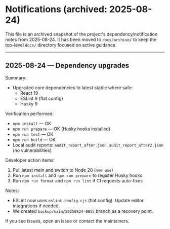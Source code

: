 # Notifications (archived: 2025-08-24)

This file is an archived snapshot of the project's dependency/notification notes from 2025-08-24. It has been moved to `docs/archive/` to keep the top-level `docs/` directory focused on active guidance.

---

## 2025-08-24 — Dependency upgrades

Summary:

- Upgraded core dependencies to latest stable where safe:
  - React 19
  - ESLint 9 (flat config)
  - Husky 9

Verification performed:

- `npm install` — OK
- `npm run prepare` — OK (Husky hooks installed)
- `npm run test` — OK
- `npm run build` — OK
- Local audit reports: `audit_report_after.json`, `audit_report_after2.json` (no vulnerabilities)

Developer action items:

1. Pull latest main and switch to Node 20 (`nvm use`)
2. Run `npm install` and `npm run prepare` to register Husky hooks
3. Run `npm run format` and `npm run lint` if CI requests auto-fixes

Notes:

- ESLint now uses `eslint.config.cjs` (flat config). Update editor integrations if needed.
- We created `backup/main/20250824-0855` branch as a recovery point.

If you see issues, open an issue or contact the maintainers.
